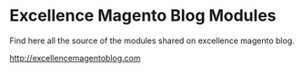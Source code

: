 Excellence Magento Blog Modules
=================================

Find here all the source of the modules shared on excellence magento blog.

http://excellencemagentoblog.com
